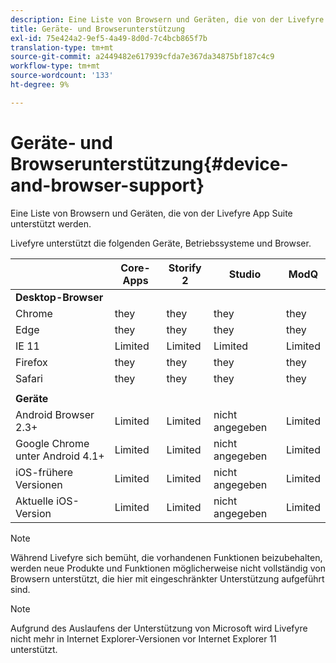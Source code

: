 ```yaml
---
description: Eine Liste von Browsern und Geräten, die von der Livefyre App Suite unterstützt werden.
title: Geräte- und Browserunterstützung
exl-id: 75e424a2-9ef5-4a49-8d0d-7c4bcb865f7b
translation-type: tm+mt
source-git-commit: a2449482e617939cfda7e367da34875bf187c4c9
workflow-type: tm+mt
source-wordcount: '133'
ht-degree: 9%

---
```


# Geräte- und Browserunterstützung{#device-and-browser-support}

Eine Liste von Browsern und Geräten, die von der Livefyre App Suite unterstützt werden.

Livefyre unterstützt die folgenden Geräte, Betriebssysteme und Browser.

|  | Core-Apps | Storify 2 | Studio | ModQ |
|---|---|---|---|---|
| **Desktop-Browser** |  |  |  |  |
| Chrome | they | they | they | they |
| Edge | they | they | they | they |
| IE 11 | Limited | Limited | Limited | Limited |
| Firefox | they | they | they | they |
| Safari | they | they | they | they |
|  |  |  |  |  |
| **Geräte** |  |  |  |  |
| Android Browser 2.3+ | Limited | Limited | nicht angegeben | Limited |
| Google Chrome unter Android 4.1+ | Limited | Limited | nicht angegeben | Limited |
| iOS-frühere Versionen | Limited | Limited | nicht angegeben | Limited |
| Aktuelle iOS-Version | Limited | Limited | nicht angegeben | Limited |

>[!NOTE]
>
>Während Livefyre sich bemüht, die vorhandenen Funktionen beizubehalten, werden neue Produkte und Funktionen möglicherweise nicht vollständig von Browsern unterstützt, die hier mit eingeschränkter Unterstützung aufgeführt sind.

>[!NOTE]
>
>Aufgrund des Auslaufens der Unterstützung von Microsoft wird Livefyre nicht mehr in Internet Explorer-Versionen vor Internet Explorer 11 unterstützt.
